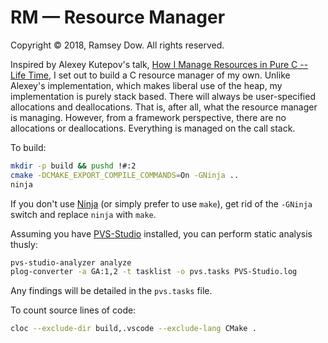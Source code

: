 # RM — Resource Manager

Copyright © 2018, Ramsey Dow. All rights reserved.

Inspired by Alexey Kutepov's talk, [How I Manage Resources in Pure C -- Life Time](https://www.youtube.com/watch?v=ncRv9fCxt_w), I set out to build a C resource manager of my own. Unlike Alexey's implementation, which makes liberal use of the heap, my implementation is purely stack based. There will always be user-specified allocations and deallocations. That is, after all, what the resource manager is managing. However, from a framework perspective, there are no allocations or deallocations. Everything is managed on the call stack.

To build:

```bash
mkdir -p build && pushd !#:2
cmake -DCMAKE_EXPORT_COMPILE_COMMANDS=On -GNinja ..
ninja
```

If you don't use [Ninja](https://ninja-build.org) (or simply prefer to use `make`), get rid of the `-GNinja` switch and replace `ninja` with `make`.

Assuming you have [PVS-Studio](https://www.viva64.com/en/pvs-studio/) installed, you can perform static analysis thusly:

```bash
pvs-studio-analyzer analyze
plog-converter -a GA:1,2 -t tasklist -o pvs.tasks PVS-Studio.log
```

Any findings will be detailed in the `pvs.tasks` file.

To count source lines of code:

```bash
cloc --exclude-dir build,.vscode --exclude-lang CMake .
```
